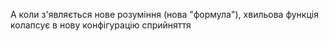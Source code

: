 А коли з'являється нове розуміння (нова "формула"), хвильова функція колапсує в нову конфігурацію сприйняття